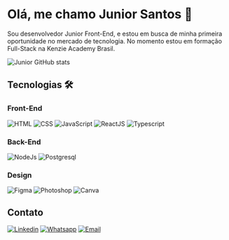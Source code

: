# Olá, me chamo Junior Santos 👋

Sou desenvolvedor Junior Front-End, e estou em busca de minha primeira oportunidade no mercado de tecnologia. No momento estou em formação Full-Stack na Kenzie Academy Brasil.

![Junior GitHub stats](https://github-readme-stats.vercel.app/api?username=JuniorSantos05&show_icons=true&)

## Tecnologias 🛠️

### Front-End 

![HTML](https://img.shields.io/badge/HTML5-E34F26?style=for-the-badge&logo=html5&logoColor=white)
![CSS](https://img.shields.io/badge/CSS3-1572B6?style=for-the-badge&logo=css3&logoColor=white)
![JavaScript](https://img.shields.io/badge/JavaScript-F7DF1E?style=for-the-badge&logo=javascript&logoColor=black)
![ReactJS](https://img.shields.io/badge/React-20232A?style=for-the-badge&logo=react&logoColor=61DAFB)
![Typescript](https://img.shields.io/badge/TypeScript-007ACC?style=for-the-badge&logo=typescript&logoColor=white)

### Back-End

![NodeJs](https://img.shields.io/badge/Node.js-43853D?style=for-the-badge&logo=node.js&logoColor=white)
![Postgresql](https://img.shields.io/badge/PostgreSQL-316192?style=for-the-badge&logo=postgresql&logoColor=white)

### Design

![Figma](https://img.shields.io/badge/Figma-F24E1E?style=for-the-badge&logo=figma&logoColor=white)
![Photoshop](https://img.shields.io/badge/Adobe%20Photoshop-31A8FF?style=for-the-badge&logo=Adobe%20Photoshop&logoColor=black)
![Canva](https://img.shields.io/badge/Canva-%2300C4CC.svg?&style=for-the-badge&logo=Canva&logoColor=white)

## Contato

[![Linkedin](https://img.shields.io/badge/LinkedIn-0077B5?style=for-the-badge&logo=linkedin&logoColor=white)](https://www.linkedin.com/in/durvalsantos/)
[![Whatsapp](https://img.shields.io/badge/WhatsApp-25D366?style=for-the-badge&logo=whatsapp&logoColor=white)](https://contate.me/juniorsantos05)
[![Email](https://img.shields.io/badge/Gmail-D14836?style=for-the-badge&logo=gmail&logoColor=white)](nuno.ribeiro05@hotmail.com)
